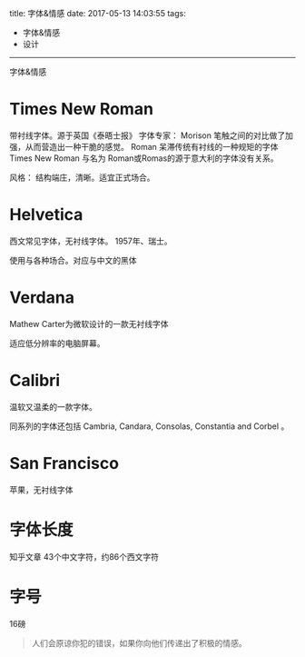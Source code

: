 title: 字体&情感
date: 2017-05-13 14:03:55
tags:
- 字体&情感
- 设计
---

字体&情感
<!--more-->

# Times New Roman
带衬线字体。源于英国《泰晤士报》
字体专家： Morison
笔触之间的对比做了加强，从而营造出一种干脆的感觉。
Roman 呆滞传统有衬线的一种规矩的字体
Times New Roman 与名为 Roman或Romas的源于意大利的字体没有关系。

风格： 结构端庄，清晰。适宜正式场合。

# Helvetica
西文常见字体，无衬线字体。
1957年、瑞士。

使用与各种场合。对应与中文的黑体

# Verdana
Mathew Carter为微软设计的一款无衬线字体

适应低分辨率的电脑屏幕。

# Calibri
温软又温柔的一款字体。

同系列的字体还包括 Cambria, Candara, Consolas, Constantia and Corbel 。

# San Francisco
苹果，无衬线字体

# 字体长度
知乎文章 43个中文字符，约86个西文字符
# 字号 
16磅

> 人们会原谅你犯的错误，如果你向他们传递出了积极的情感。
